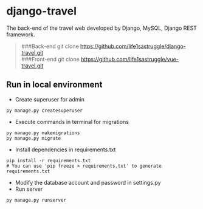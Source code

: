 # django-travel
The back-end of the travel web developed by Django, MySQL, Django REST framework.
>###Back-end 
>git clone https://github.com/life1sastruggle/django-travel.git  
>###Front-end
>git clone https://github.com/life1sastruggle/vue-travel.git  

## Run in local environment

+ Create superuser for admin
```
py manage.py createsuperuser
```
+ Execute commands in terminal for migrations
```
py manage.py makemigrations
py manage.py migrate
```
+ Install dependencies in requirements.txt
```
pip install -r requirements.txt
# You can use 'pip freeze > requirements.txt' to generate requirements.txt
```
+ Modify the database account and password in settings.py 
+ Run server
```
py manage.py runserver
```

